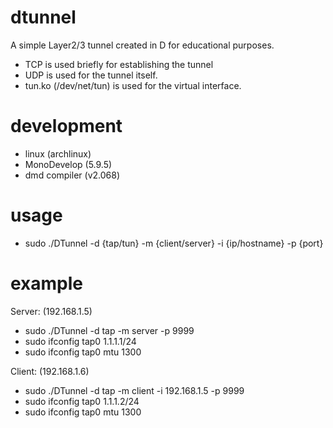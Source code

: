 # dtunnel

A simple Layer2/3 tunnel created in D for educational purposes.
* TCP is used briefly for establishing the tunnel
* UDP is used  for the tunnel itself.
* tun.ko (/dev/net/tun) is used for the virtual interface.

# development

* linux (archlinux)
* MonoDevelop (5.9.5)
* dmd compiler (v2.068)

# usage

  * sudo ./DTunnel -d {tap/tun} -m {client/server} -i {ip/hostname} -p {port}

# example

Server: (192.168.1.5)
  * sudo ./DTunnel -d tap -m server -p 9999
  * sudo ifconfig tap0 1.1.1.1/24
  * sudo ifconfig tap0 mtu 1300
  
Client: (192.168.1.6)
  * sudo ./DTunnel -d tap -m client -i 192.168.1.5 -p 9999
  * sudo ifconfig tap0 1.1.1.2/24
  * sudo ifconfig tap0 mtu 1300
